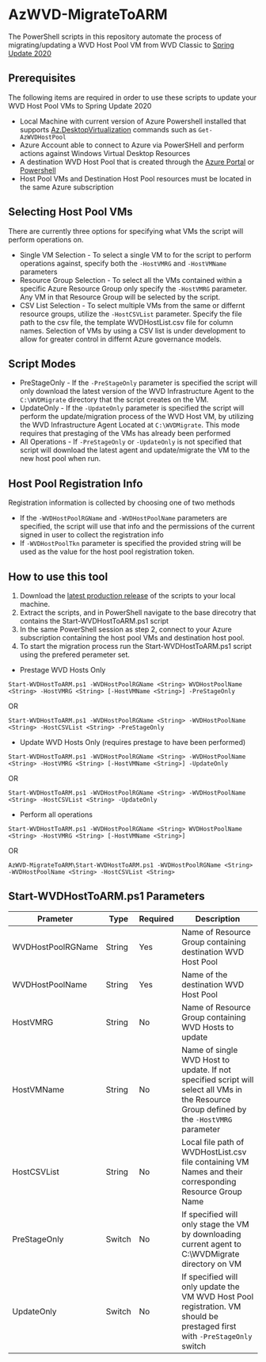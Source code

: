 # AzWVD-MigrateToARM

The PowerShell scripts in this repository automate the process of migrating/updating a WVD Host Pool VM from WVD Classic to [Spring Update 2020](https://azure.microsoft.com/en-us/blog/new-windows-virtual-desktop-capabilities-now-generally-available/)

## Prerequisites 

The following items are required in order to use these scripts to update your WVD Host Pool VMs to Spring Update 2020

* Local Machine with current version of Azure Powershell installed that supports [Az.DesktopVirtualization](https://docs.microsoft.com/en-us/powershell/module/az.desktopvirtualization/?view=azps-4.5.0) commands such as `Get-AzWVDHostPool`
* Azure Account able to connect to Azure via PowerSHell and perform actions against Windows Virtual Desktop Resources
* A destination WVD Host Pool that is created through the [Azure Portal](https://ms.portal.azure.com/#blade/Microsoft_Azure_WVD/WvdManagerMenuBlade/overview) or [Powershell](https://docs.microsoft.com/en-us/powershell/module/az.desktopvirtualization/new-azwvdhostpool?view=azps-4.5.0)
* Host Pool VMs and Destination Host Pool resources must be located in the same Azure subscription 

## Selecting Host Pool VMs
There are currently three options for specifying what VMs the script will perform operations on. 
* Single VM Selection - To select a single VM to for the script to perform operations against, specify both the `-HostVMRG` and `-HostVMName` parameters 
* Resource Group Selection - To select all the VMs contained within a specific Azure Resource Group only specify the `-HostVMRG` parameter. Any VM in that Resource Group will be selected by the script.
* CSV List Selection - To select multiple VMs from the same or differnt resource groups, utilize the `-HostCSVList` parameter. Specify the file path to the csv file, the template WVDHostList.csv file for column names.
Selection of VMs by using a CSV list is under development to allow for greater control in differnt Azure governance models.

## Script Modes 
* PreStageOnly - If the `-PreStageOnly` parameter is specified the script will only download the latest version of the WVD Infrastructure Agent to the `C:\WVDMigrate` directory that the script creates on the VM.
* UpdateOnly - If the `-UpdateOnly` parameter is specified the script will perform the update/migration process of the WVD Host VM, by utilizing the WVD Infrastructure Agent Located at `C:\WVDMigrate`. This mode requires that prestaging of the VMs has already been performed
* All Operations - If `-PreStageOnly` or `-UpdateOnly` is not specified that script will download the latest agent and update/migrate the VM to the new host pool when run.  

## Host Pool Registration Info 
Registration information is collected by choosing one of two methods
* If the `-WVDHostPoolRGName` and `-WVDHostPoolName` parameters are specified, the script will use that info and the permissions of the current signed in user to collect the registration info
* If `-WVDHostPoolTkn` parameter is specified the provided string will be used as the value for the host pool registration token.

## How to use this tool
1. Download the [latest production release](https://github.com/cocallaw/AzWVD-MigrateToARM/releases) of the scripts to your local machine.
2. Extract the scripts, and in PowerShell navigate to the base direcotry that contains the Start-WVDHostToARM.ps1 script
3. In the same PowerShell session as step 2, connect to your Azure subscription containing the host pool VMs and destination host pool.
4. To start the migration process run the Start-WVDHostToARM.ps1 script using the prefered perameter set.
* Prestage WVD Hosts Only

`Start-WVDHostToARM.ps1 -WVDHostPoolRGName <String> WVDHostPoolName <String> -HostVMRG <String> [-HostVMName <String>] -PreStageOnly`

OR

`Start-WVDHostToARM.ps1 -WVDHostPoolRGName <String> -WVDHostPoolName <String> -HostCSVList <String> -PreStageOnly`


* Update WVD Hosts Only (requires prestage to have been performed)

`Start-WVDHostToARM.ps1 -WVDHostPoolRGName <String> -WVDHostPoolName <String> -HostVMRG <String> [-HostVMName <String>] -UpdateOnly`

OR 

`Start-WVDHostToARM.ps1 -WVDHostPoolRGName <String> -WVDHostPoolName <String> -HostCSVList <String> -UpdateOnly`

* Perform all operations

`Start-WVDHostToARM.ps1 -WVDHostPoolRGName <String> WVDHostPoolName <String> -HostVMRG <String> [-HostVMName <String>]`

OR

`AzWVD-MigrateToARM\Start-WVDHostToARM.ps1 -WVDHostPoolRGName <String> -WVDHostPoolName <String> -HostCSVList <String>`

## Start-WVDHostToARM.ps1 Parameters

| Prameter | Type | Required | Description |
| ----------- | ----------- | ----------- |----------- |
| WVDHostPoolRGName | String | Yes | Name of Resource Group containing destination WVD Host Pool |
| WVDHostPoolName | String | Yes | Name of the destination WVD Host Pool |
| HostVMRG | String | No | Name of Resource Group containing WVD Hosts to update |
| HostVMName | String | No | Name of single WVD Host to update. If not specified script will select all VMs in the Resource Group defined by the `-HostVMRG` parameter |
| HostCSVList | String | No | Local file path of WVDHostList.csv file containing VM Names and their corresponding Resource Group Name |
| PreStageOnly | Switch | No | If specified will only stage the VM by downloading current agent to C:\WVDMigrate directory on VM |
| UpdateOnly | Switch | No | If specified will only update the VM WVD Host Pool registration. VM should be prestaged first with `-PreStageOnly` switch |
